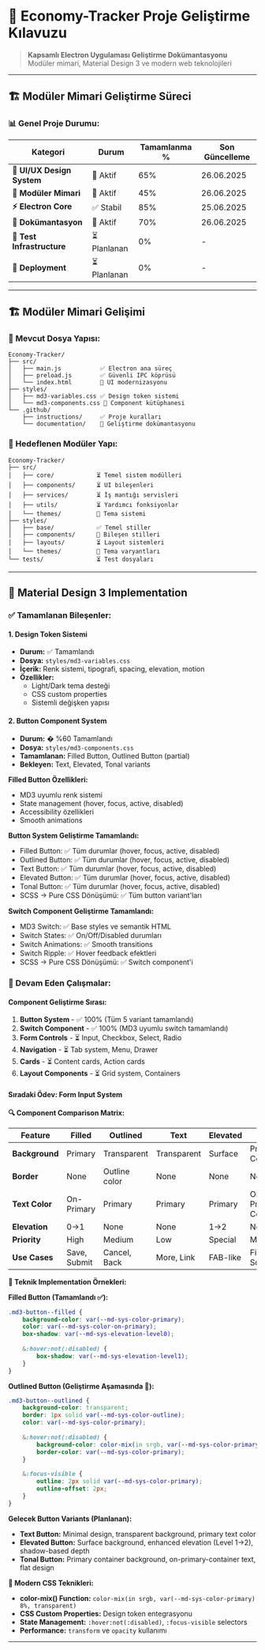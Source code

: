 # 🚀 Economy-Tracker Proje Geliştirme Kılavuzu

> **Kapsamlı Electron Uygulaması Geliştirme Dokümantasyonu**  
> Modüler mimari, Material Design 3 ve modern web teknolojileri

---

## 🏗️ **Modüler Mimari Geliştirme Süreci**

### **📊 Genel Proje Durumu:**

| Kategori | Durum | Tamamlanma % | Son Güncelleme |
|----------|-------|--------------|----------------|
| **🎨 UI/UX Design System** | 🔄 Aktif | 65% | 26.06.2025 |
| **🧩 Modüler Mimari** | 🔄 Aktif | 45% | 26.06.2025 |
| **⚡ Electron Core** | ✅ Stabil | 85% | 25.06.2025 |
| **📝 Dokümantasyon** | 🔄 Aktif | 70% | 26.06.2025 |
| **🧪 Test Infrastructure** | ⏳ Planlanan | 0% | - |
| **🚀 Deployment** | ⏳ Planlanan | 0% | - |

---

## 🏗️ **Modüler Mimari Gelişimi**

### **📁 Mevcut Dosya Yapısı:**
```
Economy-Tracker/
├── src/
│   ├── main.js           ✅ Electron ana süreç
│   ├── preload.js        ✅ Güvenli IPC köprüsü
│   └── index.html        🔄 UI modernizasyonu
├── styles/
│   ├── md3-variables.css ✅ Design token sistemi
│   └── md3-components.css 🔄 Component kütüphanesi
└── .github/
    ├── instructions/     ✅ Proje kuralları
    └── documentation/    🔄 Geliştirme dokümantasyonu
```

### **🎯 Hedeflenen Modüler Yapı:**
```
Economy-Tracker/
├── src/
│   ├── core/            ⏳ Temel sistem modülleri
│   ├── components/      ⏳ UI bileşenleri
│   ├── services/        ⏳ İş mantığı servisleri
│   ├── utils/           ⏳ Yardımcı fonksiyonlar
│   └── themes/          🔄 Tema sistemi
├── styles/
│   ├── base/            ✅ Temel stiller
│   ├── components/      🔄 Bileşen stilleri
│   ├── layouts/         ⏳ Layout sistemleri
│   └── themes/          🔄 Tema varyantları
└── tests/               ⏳ Test dosyaları
```

---

## 🎨 **Material Design 3 Implementation**

### **✅ Tamamlanan Bileşenler:**

#### **1. Design Token Sistemi**
- **Durum:** ✅ Tamamlandı
- **Dosya:** `styles/md3-variables.css`
- **İçerik:** Renk sistemi, tipografi, spacing, elevation, motion
- **Özellikler:** 
  - Light/Dark tema desteği
  - CSS custom properties
  - Sistemli değişken yapısı

#### **2. Button Component System**
- **Durum:** � %60 Tamamlandı
- **Dosya:** `styles/md3-components.css`
- **Tamamlanan:** Filled Button, Outlined Button (partial)
- **Bekleyen:** Text, Elevated, Tonal variants

**Filled Button Özellikleri:**
- MD3 uyumlu renk sistemi
- State management (hover, focus, active, disabled)
- Accessibility özellikleri
- Smooth animations

**Button System Geliştirme Tamamlandı:**
- Filled Button: ✅ Tüm durumlar (hover, focus, active, disabled)
- Outlined Button: ✅ Tüm durumlar (hover, focus, active, disabled)
- Text Button: ✅ Tüm durumlar (hover, focus, active, disabled)
- Elevated Button: ✅ Tüm durumlar (hover, focus, active, disabled)
- Tonal Button: ✅ Tüm durumlar (hover, focus, active, disabled)
- SCSS → Pure CSS Dönüşümü: ✅ Tüm button variant'ları

**Switch Component Geliştirme Tamamlandı:**
- MD3 Switch: ✅ Base styles ve semantik HTML
- Switch States: ✅ On/Off/Disabled durumları
- Switch Animations: ✅ Smooth transitions
- Switch Ripple: ✅ Hover feedback efektleri
- SCSS → Pure CSS Dönüşümü: ✅ Switch component'i

### **🔄 Devam Eden Çalışmalar:**

#### **Component Geliştirme Sırası:**
1. **Button System** - ✅ 100% (Tüm 5 variant tamamlandı)
2. **Switch Component** - ✅ 100% (MD3 uyumlu switch tamamlandı)  
3. **Form Controls** - ⏳ Input, Checkbox, Select, Radio
4. **Navigation** - ⏳ Tab system, Menu, Drawer
5. **Cards** - ⏳ Content cards, Action cards
6. **Layout Components** - ⏳ Grid system, Containers

#### **Sıradaki Ödev: Form Input System**

**🔍 Component Comparison Matrix:**

| Feature | Filled | Outlined | Text | Elevated | Tonal |
|---------|--------|----------|------|----------|-------|
| **Background** | Primary | Transparent | Transparent | Surface | Primary Container |
| **Border** | None | Outline color | None | None | None |
| **Text Color** | On-Primary | Primary | Primary | Primary | On-Primary-Container |
| **Elevation** | 0→1 | None | None | 1→2 | None |
| **Priority** | High | Medium | Low | Special | Medium |
| **Use Cases** | Save, Submit | Cancel, Back | More, Link | FAB-like | Filter, Sort |

**📝 Teknik Implementation Örnekleri:**

**Filled Button (Tamamlandı ✅):**

```css
.md3-button--filled {
    background-color: var(--md-sys-color-primary);
    color: var(--md-sys-color-on-primary);
    box-shadow: var(--md-sys-elevation-level0);
    
    &:hover:not(:disabled) {
        box-shadow: var(--md-sys-elevation-level1);
    }
}
```

**Outlined Button (Geliştirme Aşamasında 🔄):**

```css
.md3-button--outlined {
    background-color: transparent;
    border: 1px solid var(--md-sys-color-outline);
    color: var(--md-sys-color-primary);
    
    &:hover:not(:disabled) {
        background-color: color-mix(in srgb, var(--md-sys-color-primary) 8%, transparent);
        border-color: var(--md-sys-color-primary);
    }
    
    &:focus-visible {
        outline: 2px solid var(--md-sys-color-primary);
        outline-offset: 2px;
    }
}
```

**Gelecek Button Variants (Planlanan):**

- **Text Button:** Minimal design, transparent background, primary text color
- **Elevated Button:** Surface background, enhanced elevation (Level 1→2), shadow-based depth
- **Tonal Button:** Primary container background, on-primary-container text, flat design

**🔧 Modern CSS Teknikleri:**

- **color-mix() Function:** `color-mix(in srgb, var(--md-sys-color-primary) 8%, transparent)`
- **CSS Custom Properties:** Design token entegrasyonu
- **State Management:** `:hover:not(:disabled)`, `:focus-visible` selectors
- **Performance:** `transform` ve `opacity` kullanımı

---
